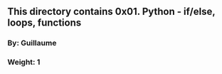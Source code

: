 ## This directory contains 0x01. Python - if/else, loops, functions
### By: Guillaume
### Weight: 1
